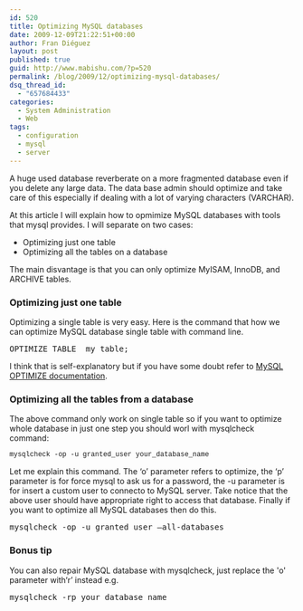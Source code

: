 ```yaml
---
id: 520
title: Optimizing MySQL databases
date: 2009-12-09T21:22:51+00:00
author: Fran Diéguez
layout: post
published: true
guid: http://www.mabishu.com/?p=520
permalink: /blog/2009/12/optimizing-mysql-databases/
dsq_thread_id:
  - "657684433"
categories:
  - System Administration
  - Web
tags:
  - configuration
  - mysql
  - server
---
```

A huge used database reverberate on a more fragmented database even if you delete any large data. The data base admin should optimize and take care of this especially if dealing with a lot of varying characters (VARCHAR).

At this article I will explain how to opmimize MySQL databases with tools that mysql provides. I will separate on two cases:
<ul>
<li>Optimizing just one table</li>
<li>Optimizing all the tables on a database</li>
</ul>
The main disvantage is that you can only optimize MyISAM, InnoDB, and ARCHIVE tables.



<!--more-->
<h3>Optimizing just one table</h3>
Optimizing a single table is very easy. Here is the command that how we can optimize MySQL database single table with command line.
<pre>OPTIMIZE TABLE  my_table;</pre>
I think that is self-explanatory but if you have some doubt refer to <a title="Mysql optimize documentation" href="http://dev.mysql.com/doc/refman/5.1/en/optimize-table.html">MySQL OPTIMIZE documentation</a>.
<h3 style="font-size: 1.17em;">Optimizing all the tables from a database</h3>
The above command only work on single table so if you want to optimize whole database in just one step you should worl with mysqlcheck command:
<pre style="font: normal normal normal 12px/18px Consolas, Monaco, 'Courier New', Courier, monospace;">mysqlcheck -op -u granted_user your_database_name</pre>
Let me explain this command. The ‘o’ parameter refers to optimize, the ‘p’ parameter is for force mysql to ask us for a password, the -u parameter is for insert a custom user to connecto to MySQL server. Take notice that the above user should have appropriate right to access that database.
Finally if you want to optimize all MySQL databases then do this.
<pre>mysqlcheck -op -u granted_user –all-databases</pre>
<h3 style="font-size: 1.17em;">Bonus tip</h3>
You can also repair MySQL database with mysqlcheck, just replace the 'o' parameter with‘r’ instead e.g.
<pre>mysqlcheck -rp your_database_name</pre>